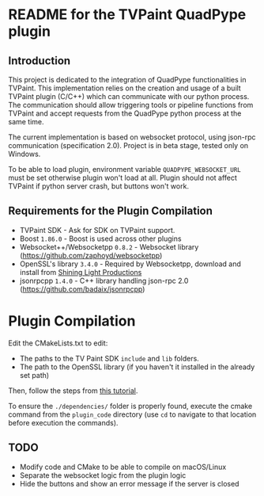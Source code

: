 README for the TVPaint QuadPype plugin
================================

Introduction
------------

This project is dedicated to the integration of QuadPype functionalities in TVPaint.
This implementation relies on the creation and usage of a built TVPaint plugin (C/C++) which can communicate with our python process.
The communication should allow triggering tools or pipeline functions from TVPaint
and accept requests from the QuadPype python process at the same time.

The current implementation is based on websocket protocol, using json-rpc communication (specification 2.0). Project is in beta stage, tested only on Windows.

To be able to load plugin, environment variable `QUADPYPE_WEBSOCKET_URL` must be set otherwise plugin won't load at all. Plugin should not affect TVPaint if python server crash, but buttons won't work.

## Requirements for the Plugin Compilation
- TVPaint SDK - Ask for SDK on TVPaint support.
- Boost `1.86.0` - Boost is used across other plugins
- Websocket++/Websocketpp `0.8.2` - Websocket library (https://github.com/zaphoyd/websocketpp)
- OpenSSL's library `3.4.0` - Required by Websocketpp, download and install from [Shining Light Productions](https://slproweb.com/products/Win32OpenSSL.htm)
- jsonrpcpp `1.4.0` - C++ library handling json-rpc 2.0 (https://github.com/badaix/jsonrpcpp)

# Plugin Compilation

Edit the CMakeLists.txt to edit:
- The paths to the TV Paint SDK `include` and `lib` folders.
- The path to the OpenSSL library (if you haven't it installed in the already set path)

Then, follow the steps from [this tutorial](https://github.com/BenSouchet/compile-tvpaint-plugin).

To ensure the `./dependencies/` folder is properly found, execute the cmake command from the `plugin_code` directory (use `cd` to navigate to that location before execution the commands).

## TODO

- Modify code and CMake to be able to compile on macOS/Linux
- Separate the websocket logic from the plugin logic
- Hide the buttons and show an error message if the server is closed

